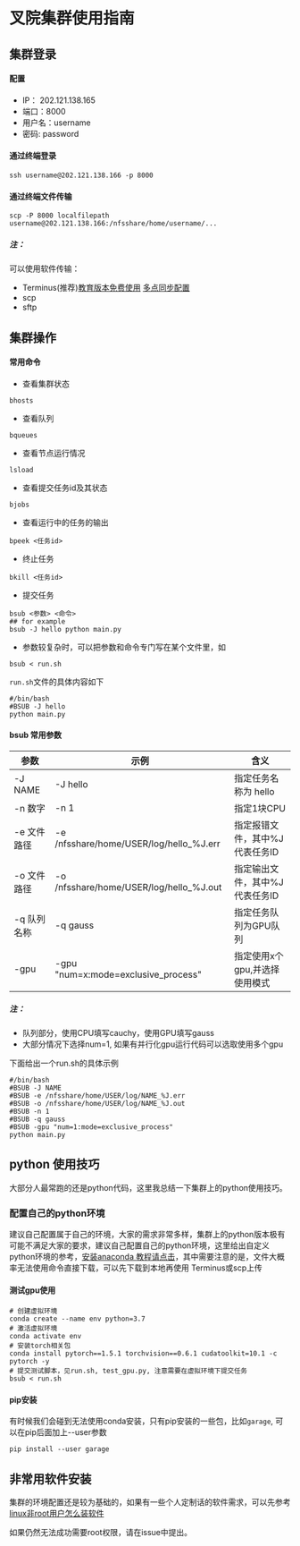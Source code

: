 # 叉院集群使用指南

## 集群登录

#### 配置
- IP： 202.121.138.165
- 端口：8000
- 用户名：username
- 密码: password

#### 通过终端登录
```shell
ssh username@202.121.138.166 -p 8000
```

#### 通过终端文件传输
```shell
scp -P 8000 localfilepath username@202.121.138.166:/nfsshare/home/username/...
```


##### 注：
可以使用软件传输：
- Terminus(推荐)[教育版本免费使用](https://termius.com/education)   [多点同步配置](https://www.jianshu.com/p/507fa8ddd0b5)
-  scp
-  sftp

## 集群操作
#### 常用命令
- 查看集群状态
```shell
bhosts
```


- 查看队列
```shell
bqueues
```

- 查看节点运行情况
```shell
lsload
```

- 查看提交任务id及其状态
```shell
bjobs
```

- 查看运行中的任务的输出
```shell
bpeek <任务id>
```

- 终止任务
```shell
bkill <任务id>
```

- 提交任务
```shell
bsub <参数> <命令>
## for example
bsub -J hello python main.py
```

- 参数较复杂时，可以把参数和命令专门写在某个文件里，如
```shell
bsub < run.sh
```

`run.sh`文件的具体内容如下

```shell
#/bin/bash
#BSUB -J hello
python main.py
```

#### bsub 常用参数

| 参数        | 示例                                    | 含义                           |
| ----------- | --------------------------------------- | ------------------------------ |
| -J NAME     | -J hello                                | 指定任务名称为 hello           |
| -n 数字     | -n 1                                    | 指定1块CPU                     |
| -e 文件路径 | -e /nfsshare/home/USER/log/hello_%J.err | 指定报错文件，其中%J代表任务ID |
| -o 文件路径 | -o /nfsshare/home/USER/log/hello_%J.out | 指定输出文件，其中%J代表任务ID |
| -q 队列名称 | -q gauss                                | 指定任务队列为GPU队列          |
| -gpu        | -gpu "num=x:mode=exclusive_process"     | 指定使用x个gpu,并选择使用模式  |

##### 注：
-  队列部分，使用CPU填写cauchy，使用GPU填写gauss
-  大部分情况下选择num=1, 如果有并行化gpu运行代码可以选取使用多个gpu

下面给出一个run.sh的具体示例

```shell
#/bin/bash
#BSUB -J NAME
#BSUB -e /nfsshare/home/USER/log/NAME_%J.err
#BSUB -o /nfsshare/home/USER/log/NAME_%J.out
#BSUB -n 1
#BSUB -q gauss
#BSUB -gpu "num=1:mode=exclusive_process"
python main.py
```



## python 使用技巧

大部分人最常跑的还是python代码，这里我总结一下集群上的python使用技巧。
### 配置自己的python环境

建议自己配置属于自己的环境，大家的需求非常多样，集群上的python版本极有可能不满足大家的要求，建议自己配置自己的python环境，这里给出自定义python环境的参考，[安装anaconda 教程请点击](https://blog.csdn.net/wyf2017/article/details/118676765)，其中需要注意的是，文件大概率无法使用命令直接下载，可以先下载到本地再使用 Terminus或scp上传

#### 测试gpu使用
```shell
# 创建虚拟环境
conda create --name env python=3.7
# 激活虚拟环境
conda activate env
# 安装torch相关包
conda install pytorch==1.5.1 torchvision==0.6.1 cudatoolkit=10.1 -c pytorch -y
# 提交测试脚本，见run.sh, test_gpu.py, 注意需要在虚拟环境下提交任务
bsub < run.sh
```

#### pip安装

有时候我们会碰到无法使用conda安装，只有pip安装的一些包，比如`garage`, 可以在pip后面加上--user参数

```shell
pip install --user garage
```



## 非常用软件安装

集群的环境配置还是较为基础的，如果有一些个人定制话的软件需求，可以先参考 [linux非root用户怎么装软件](https://www.jianshu.com/p/0ef082354fc9)

如果仍然无法成功需要root权限，请在issue中提出。

